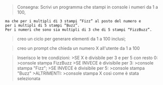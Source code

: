 > Consegna:
> Scrivi un programma che stampi in console i numeri da 1 a 100, 

    ma che per i multipli di 3 stampi “Fizz” al posto del numero e
    per i multipli di 5 stampi “Buzz”.
    Per i numeri che sono sia multipli di 3 che di 5 stampi “FizzBuzz”.


>creo un ciclo per generare elementi da 1 a 100 inclusi;

>creo un prompt che chieda un numero X all'utente da 1 a 100

>Inserisco le tre condizioni:
    >SE X è divisbile per 3 e per 5 con resto 0:
        >console stampa FizzBuzz
    >SE INVECE è divisibile per 3:
        >console stampa "Fizz";
    >SE INVECE è divisibile per 5:
        >console stampa "Buzz"
    >ALTRIMENTI:
        >console stampa X così come è stata selezionata

